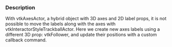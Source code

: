 ### Description

With vtkAxesActor, a hybrid object with 3D axes and 2D label props, it is not possible to move the labels along with the axes with vtkInteractorStyleTrackballActor. Here we create new axes labels using a different 3D prop: vtkFollower, and update their positions with a custom callback command. 
